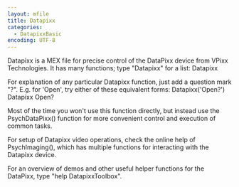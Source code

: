 ```yaml
---
layout: mfile
title: Datapixx
categories:
  - DatapixxBasic
encoding: UTF-8
---
```


Datapixx is a MEX file for precise control of the DataPixx device from
VPixx Technologies. It has many functions; type "Datapixx" for a list:
    Datapixx

For explanation of any particular Datapixx function, just add a question
mark "?". E.g. for 'Open', try either of these equivalent forms:
    Datapixx('Open?')
    Datapixx Open?

Most of the time you won't use this function directly, but instead use
the PsychDataPixx() function for more convenient control and execution of
common tasks.

For setup of Datapixx video operations, check the online help of
PsychImaging(), which has multiple functions for interacting with the
Datapixx device.

For an overview of demos and other useful helper functions for the DataPixx,
type "help DatapixxToolbox".

